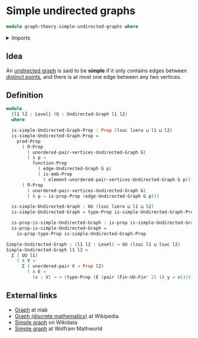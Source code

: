 # Simple undirected graphs

```agda
module graph-theory.simple-undirected-graphs where
```

<details><summary>Imports</summary>

```agda
open import foundation.dependent-pair-types
open import foundation.embeddings
open import foundation.negation
open import foundation.propositions
open import foundation.universe-levels
open import foundation.unordered-pairs

open import graph-theory.undirected-graphs

open import univalent-combinatorics.finite-types
```

</details>

## Idea

An [undirected graph](graph-theory.undirected-graphs.md) is said to be
**simple** if it only contains edges between
[distinct points](foundation.pairs-of-distinct-elements.md), and there is at
most one edge between any two vertices.

## Definition

```agda
module _
  {l1 l2 : Level} (G : Undirected-Graph l1 l2)
  where

  is-simple-Undirected-Graph-Prop : Prop (lsuc lzero ⊔ l1 ⊔ l2)
  is-simple-Undirected-Graph-Prop =
    prod-Prop
      ( Π-Prop
        ( unordered-pair-vertices-Undirected-Graph G)
        ( λ p →
          function-Prop
            ( edge-Undirected-Graph G p)
            ( is-emb-Prop
              ( element-unordered-pair-vertices-Undirected-Graph G p))))
      ( Π-Prop
        ( unordered-pair-vertices-Undirected-Graph G)
        ( λ p → is-prop-Prop (edge-Undirected-Graph G p)))

  is-simple-Undirected-Graph : UU (lsuc lzero ⊔ l1 ⊔ l2)
  is-simple-Undirected-Graph = type-Prop is-simple-Undirected-Graph-Prop

  is-prop-is-simple-Undirected-Graph : is-prop is-simple-Undirected-Graph
  is-prop-is-simple-Undirected-Graph =
    is-prop-type-Prop is-simple-Undirected-Graph-Prop

Simple-Undirected-Graph : (l1 l2 : Level) → UU (lsuc l1 ⊔ lsuc l2)
Simple-Undirected-Graph l1 l2 =
  Σ ( UU l1)
    ( λ V →
      Σ ( unordered-pair V → Prop l2)
        ( λ E →
          (x : V) → ¬ (type-Prop (E (pair (Fin-UU-Fin' 2) (λ y → x))))))
```

## External links

- [Graph](https://ncatlab.org/nlab/show/graph) at nlab
- [Graph (discrete mathematics)](<https://en.wikipedia.org/wiki/Graph_(discrete_mathematics)>)
  at Wikipedia
- [Simple graph](https://www.wikidata.org/entity/Q15838309) on Wikidata
- [Simple graph](https://mathworld.wolfram.com/SimpleGraph.html) at Wolfram
  Mathworld
